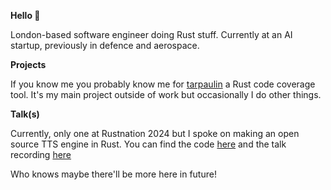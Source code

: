 **Hello 👋** 

London-based software engineer doing Rust stuff. Currently at an AI startup,
previously in defence and aerospace.

**Projects**

If you know me you probably know me for [tarpaulin](https://github.com/xd009642/tarpaulin)
a Rust code coverage tool. It's my main project outside of work but
occasionally I do other things.

**Talk(s)**

Currently, only one at Rustnation 2024 but I spoke on making an open source TTS engine
in Rust. You can find the code [here](https://github.com/xd009642/xd-tts) and
the talk recording [here](https://youtu.be/HiqId_9pysM?si=wX0H67BmPdZwF8v-)

Who knows maybe there'll be more here in future!
